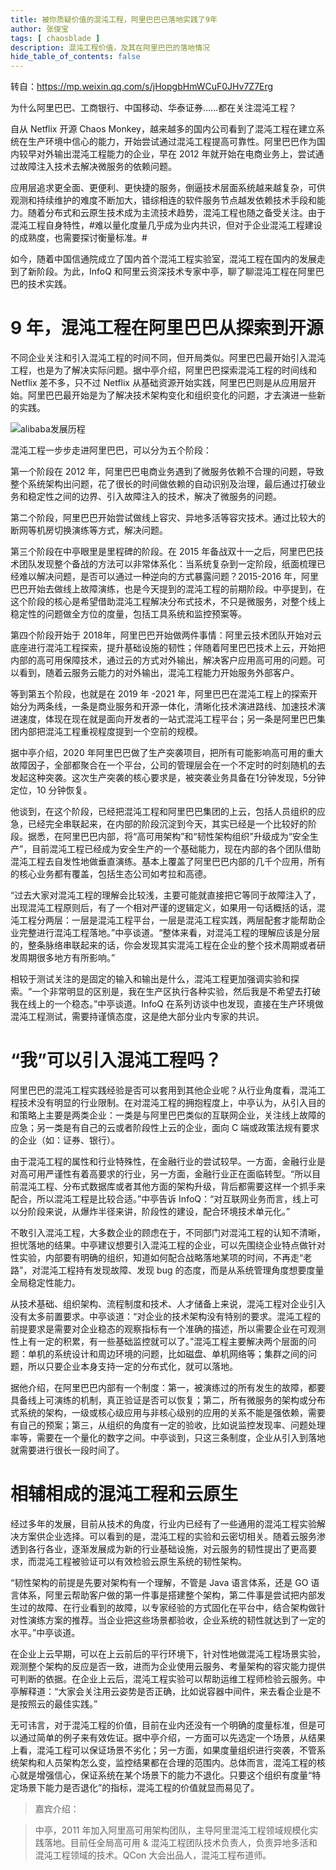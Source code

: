 ```yaml
---
title: 被你质疑价值的混沌工程，阿里巴巴已落地实践了9年
author: 张俊宝
tags: [ chaosblade ]
description: 混沌工程价值，及其在阿里巴巴的落地情况
hide_table_of_contents: false
---
```

转自：https://mp.weixin.qq.com/s/jHopgbHmWCuF0JHv7Z7Erg

为什么阿里巴巴、工商银行、中国移动、华泰证券……都在关注混沌工程？

自从 Netflix 开源 Chaos Monkey，越来越多的国内公司看到了混沌工程在建立系统在生产环境中信心的能力，开始尝试通过混沌工程提高可靠性。阿里巴巴作为国内较早对外输出混沌工程能力的企业，早在 2012 年就开始在电商业务上，尝试通过故障注入技术去解决微服务的依赖问题。

应用层追求更全面、更便利、更快捷的服务，倒逼技术层面系统越来越复杂，可供观测和持续维护的难度不断加大，错综相连的软件服务节点越发依赖技术手段和能力。随着分布式和云原生技术成为主流技术趋势，混沌工程也随之备受关注。由于混沌工程自身特性，#难以量化度量几乎成为业内共识，但对于企业混沌工程建设的成熟度，也需要探讨衡量标准。# 

如今，随着中国信通院成立了国内首个混沌工程实验室，混沌工程在国内的发展走到了新阶段。为此，InfoQ 和阿里云资深技术专家中亭，聊了聊混沌工程在阿里巴巴的技术实践。

<!--truncate-->

# 9 年，混沌工程在阿里巴巴从探索到开源

不同企业关注和引入混沌工程的时间不同，但开局类似。阿里巴巴最开始引入混沌工程，也是为了解决实际问题。据中亭介绍，阿里巴巴探索混沌工程的时间线和 Netflix 差不多，只不过 Netflix 从基础资源开始实践，阿里巴巴则是从应用层开始。阿里巴巴最开始是为了解决技术架构变化和组织变化的问题，才去演进一些新的实践。

![alibaba发展历程](/img/blog/alibaba-chaos-engineering-roadmap-until-2021.png)

混沌工程一步步走进阿里巴巴，可以分为五个阶段：

第一个阶段在 2012 年，阿里巴巴电商业务遇到了微服务依赖不合理的问题，导致整个系统架构出问题，花了很长的时间做依赖的自动识别及治理，最后通过打破业务和稳定性之间的边界、引入故障注入的技术，解决了微服务的问题。

第二个阶段，阿里巴巴开始尝试做线上容灾、异地多活等容灾技术。通过比较大的断网等机房切换演练等方式，解决问题。

第三个阶段在中亭眼里是里程碑的阶段。在 2015 年备战双十一之后，阿里巴巴技术团队发现整个备战的方法可以非常体系化：当系统复杂到一定阶段，纸面梳理已经难以解决问题，是否可以通过一种逆向的方式暴露问题？2015-2016 年，阿里巴巴开始去做线上故障演练，也是今天提到的混沌工程的前期阶段。中亭提到，在这个阶段的核心是希望借助混沌工程解决分布式技术，不只是微服务，对整个线上稳定性的问题做全方位的度量，包括工具系统和监控预案等。

第四个阶段开始于 2018年，阿里巴巴开始做两件事情：阿里云技术团队开始对云底座进行混沌工程探索，提升基础设施的韧性；伴随着阿里巴巴技术上云，开始把内部的高可用保障技术，通过云的方式对外输出，解决客户应用高可用的问题。可以看到，随着云服务云能力的对外输出，混沌工程能力开始服务外部客户。

等到第五个阶段，也就是在 2019 年 -2021 年，阿里巴巴在混沌工程上的探索开始分为两条线，一条是商业服务和开源一体化，清晰化技术演进路线、加速技术演进速度，体现在现在就是面向开发者的一站式混沌工程平台；另一条是阿里巴巴集团内部把混沌工程重视程度提到一个空前的规模。

据中亭介绍，2020 年阿里巴巴做了生产突袭项目，把所有可能影响高可用的重大故障因子，全部都聚合在一个平台，公司的管理层会在一个不定时的时刻随机的去发起这种突袭。这次生产突袭的核心要求是，被突袭业务具备在1分钟发现，5分钟定位，10 分钟恢复。

他谈到，在这个阶段，已经把混沌工程和阿里巴巴集团的上云，包括人员组织的应急，已经完全串联起来，在内部的阶段沉淀到今天，其实已经是一个比较好的阶段。据悉，在阿里巴巴内部，将“高可用架构”和“韧性架构组织”升级成为“安全生产”，目前混沌工程已经成为安全生产的一个基础能力，现在内部的各个团队借助混沌工程去自发性地做垂直演练。基本上覆盖了阿里巴巴内部的几千个应用，所有的核心业务都有覆盖，包括生态公司如考拉和高德。

“过去大家对混沌工程的理解会比较浅，主要可能就直接把它等同于故障注入了，出现混沌工程原则后，有了一个相对严谨的逻辑定义，如果用一句话概括的话，混沌工程分两层：一层是混沌工程平台，一层是混沌工程实践，两层配套才能帮助企业完整进行混沌工程落地。”中亭谈道。“整体来看，对混沌工程的理解应该是分层的，整条脉络串联起来的话，你会发现其实混沌工程在企业的整个技术周期或者研发周期很多地方有所影响。”

相较于测试关注的是固定的输入和输出是什么，混沌工程更加强调实验和探索。“一个非常明显的区别是，我在生产区执行各种实验，然后我是不希望去打破我在线上的一个稳态。”中亭谈道。InfoQ 在系列访谈中也发现，直接在生产环境做混沌工程测试，需要持谨慎态度，这是绝大部分业内专家的共识。

# “我”可以引入混沌工程吗？

阿里巴巴的混沌工程实践经验是否可以套用到其他企业呢？从行业角度看，混沌工程技术没有明显的行业限制。在对混沌工程的拥抱程度上，中亭认为，从引入目的和策略上主要是两类企业：一类是与阿里巴巴类似的互联网企业，关注线上故障的应急；另一类是有自己的云或者阶段性上云的企业，面向 C 端或政策法规有要求的企业（如：证券、银行）。

由于混沌工程的属性和行业特殊性，在金融行业的尝试较早。一方面，金融行业是对高可用严谨性有着高要求的行业，另一方面，金融行业正在面临转型。“所以目前混沌工程、分布式数据库或者其他方面的架构升级，背后都需要这样一个抓手来配合，所以混沌工程是比较合适。”中亭告诉 InfoQ：“对互联网业务而言，线上可以分阶段来说，从爆炸半径来讲，阶段性的建设，配合环境技术单元化。”

不敢引入混沌工程，大多数企业的顾虑在于，不同部门对混沌工程的认知不清晰，担忧落地的结果。中亭建议想要引入混沌工程的企业，可以先围绕企业特点做针对性实验，内部要有明确的组织，知道如何配合战略落地某项的时间，不再走“老路”，对混沌工程持有发现故障、发现 bug 的态度，而是从系统管理角度想要度量全局稳定性能力。

从技术基础、组织架构、流程制度和技术、人才储备上来说，混沌工程对企业引入没有太多前置要求。中亭谈道：“对企业的技术架构没有特别的要求。混沌工程的前提要求是需要对企业稳态的观察指标有一个准确的描述，所以需要企业在可观测性上有一定的积累，有一些基础监控就可以了。”混沌工程主要解决两个层面的问题：单机的系统设计和周边环境的问题，比如磁盘、单机网络等；集群之间的问题，所以只要企业本身支持一定的分布式化，就可以落地。

据他介绍，在阿里巴巴内部有一个制度：第一，被演练过的所有发生的故障，都要具备线上可演练的机制，真正验证是否可以恢复；第二，所有微服务的架构或分布式系统的架构，一级或核心级应用与非核心级别的应用的关系不能是强依赖，需要有自己的预案；第三，从组织的角度有一定的验收，比如说监控发现率、问题处理率等，需要在一个量化的数字之间。中亭谈到，只这三条制度，企业从引入到落地就需要进行很长一段时间了。

# 相辅相成的混沌工程和云原生

经过多年的发展，目前从技术的角度，行业内已经有了一些通用的混沌工程实验解决方案供企业选择。可以看到的是，混沌工程的实验和云密切相关。随着云服务渗透到各行各业，逐渐发展成为新的行业基础设施，对云服务的韧性提出了更高要求，而混沌工程被验证可以有效检验云原生系统的韧性架构。

“韧性架构的前提是先要对架构有一个理解，不管是 Java 语言体系，还是 GO 语言体系，阿里云帮助客户做的第一件事是搭建整个架构，第二件事是尝试把内部发生过的故障、在行业看到的故障，以专家经验的方式固化在平台中，结合架构做针对性演练方案的推荐。当企业把这些场景都验收，企业系统的韧性就达到了一定的水平。”中亭谈道。

在企业上云早期，可以在上云前后的平行环境下，针对性地做混沌工程场景实验，观测整个架构的反应是否一致，进而为企业使用云服务、考量架构的容灾能力提供可判断的依据。在企业上云后，混沌工程实验可以帮助运维工程师检验云服务。中亭解释道：“大家会关注用云姿势是否正确，比如说容器中间件，来去看企业是不是按照云的最佳实践。”

无可讳言，对于混沌工程的价值，目前在业内还没有一个明确的度量标准，但是可以通过简单的例子来有效佐证。据中亭介绍，一方面可以先选定一个场景，从结果上看，混沌工程可以保证场景不劣化；另一方面，如果度量组织进行突袭，不管系统架构和人员架构怎么变，监控结果都在合理的范围内。总体而言，混沌工程的核心就是增强信心，保证系统在某个场景下的能力不退化。只要这个组织有度量“特定场景下能力是否退化”的指标，混沌工程的价值就显而易见了。

> 嘉宾介绍：

> 中亭，2011 年加入阿里高可用架构团队，主导阿里混沌工程领域规模化实践落地。目前任全局高可用 & 混沌工程团队技术负责人，负责异地多活和混沌工程领域的技术。QCon 大会出品人，混沌工程布道师。


